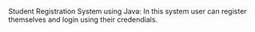 Student Registration System using Java: 
In this system user can register themselves and login using their credendials.

